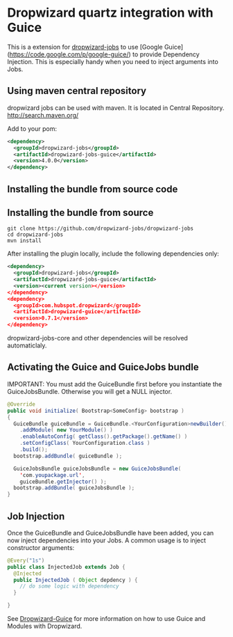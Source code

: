 # Dropwizard quartz integration with Guice

This is a extension for [dropwizard-jobs](https://github.com/dropwizard-jobs/dropwizard-jobs) to use
[Google Guice] (https://code.google.com/p/google-guice/) to provide Dependency Injection. This is especially handy when you need to inject
arguments into Jobs.

## Using maven central repository
dropwizard jobs can be used with maven.
It is located in Central Repository. http://search.maven.org/

Add to your pom:
```xml
<dependency>
  <groupId>dropwizard-jobs</groupId>
  <artifactId>dropwizard-jobs-guice</artifactId>
  <version>4.0.0</version>
</dependency>
```

## Installing the bundle from source code

## Installing the bundle from source

```
git clone https://github.com/dropwizard-jobs/dropwizard-jobs
cd dropwizard-jobs
mvn install
```

After installing the plugin locally, include the following dependencies only:

```xml
<dependency>
  <groupId>dropwizard-jobs</groupId>
  <artifactId>dropwizard-jobs-guice</artifactId>
  <version><current version></version>
</dependency>
<dependency>
  <groupId>com.hubspot.dropwizard</groupId>
  <artifactId>dropwizard-guice</artifactId>
  <version>0.7.1</version>
</dependency>
```

dropwizard-jobs-core and other dependencies will be resolved automaticlaly.

## Activating the Guice and GuiceJobs bundle

IMPORTANT: You must add the GuiceBundle first before you instantiate the GuiceJobsBundle.
Otherwise you will get a NULL injector.

```java
@Override
public void initialize( Bootstrap<SomeConfig> bootstrap )
{
  GuiceBundle guiceBundle = GuiceBundle.<YourConfiguration>newBuilder()
    .addModule( new YourModule() )
    .enableAutoConfig( getClass().getPackage().getName() )
    .setConfigClass( YourConfiguration.class )
    .build();
  bootstrap.addBundle( guiceBundle );

  GuiceJobsBundle guiceJobsBundle = new GuiceJobsBundle(
    'com.youpackage.url',
    guiceBundle.getInjector() );
  bootstrap.addBundle( guiceJobsBundle );
}
```

## Job Injection

Once the GuiceBundle and GuiceJobsBundle have been added, you can now inject dependencies into your Jobs.
A common usage is to inject constructor arguments:

```java
@Every("1s")
public class InjectedJob extends Job {
  @Injected
  public InjectedJob ( Object depdency ) {
    // do some logic with dependency
  }

}
```

See [Dropwizard-Guice](https://github.com/HubSpot/dropwizard-guice) for more information on how to use
Guice and Modules with Dropwizard.
